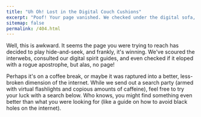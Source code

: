 ```yaml
---
title: "Uh Oh! Lost in the Digital Couch Cushions"
excerpt: "Poof! Your page vanished. We checked under the digital sofa, but it's not there."
sitemap: false
permalink: /404.html
---
```


Well, this is awkward. It seems the page you were trying to reach has decided to play hide-and-seek, and frankly, it's winning. We've scoured the interwebs, consulted our digital spirit guides, and even checked if it eloped with a rogue apostrophe, but alas, no page!

Perhaps it's on a coffee break, or maybe it was raptured into a better, less-broken dimension of the internet. While we send out a search party (armed with virtual flashlights and copious amounts of caffeine), feel free to try your luck with a search below. Who knows, you might find something even better than what you were looking for (like a guide on how to avoid black holes on the internet).
